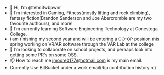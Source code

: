 - 👋 Hi, I’m @tehn3wbpwnr
- 👀 I’m interested in Gaming, Fitness(mostly lifting and rock climbing), fantasy fiction(Brandon Sanderson and Joe Abercrombie are my two favourite authours), and more!
- 🌱 I’m currently learning Software Engineering Technology at Conestoga College.
-  I am finishing my second year and will be entering a CO-OP position this spring working on VR/AR software through the VAR Lab at the college
- 💞️ I’m looking to collaborate on school projects, and perhaps look into getting some PR's on some OSS.
- 📫 How to reach me jmoore0177@hotmail.com is my main email.
- Currently Use BitBucket under a work email(Rip contribution history :c)

<!---
This is the beginning of my Git journey and learning software so this may all be palceholder :)
--->

